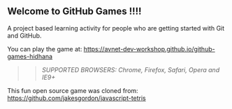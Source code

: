 ## Welcome to GitHub Games !!!!

A project based learning activity for people who are getting started with Git and GitHub.

You can play the game at: https://avnet-dev-workshop.github.io/github-games-hidhana

>> _*SUPPORTED BROWSERS*: Chrome, Firefox, Safari, Opera and IE9+_

This fun open source game was cloned from: https://github.com/jakesgordon/javascript-tetris
